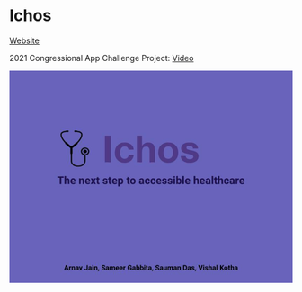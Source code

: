 # Ichos
[Website](https://ichosapp.herokuapp.com)

2021 Congressional App Challenge Project:
[Video](https://youtu.be/-aHEY56-wrM)

![cover](images/Cover-Photo.jpg)

